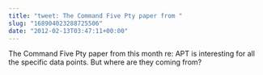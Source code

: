 ```yaml
---
title: "tweet: The Command Five Pty paper from "
slug: "168904023288725506"
date: "2012-02-13T03:47:11+00:00"
---
```

The Command Five Pty paper from this month re: APT is interesting for all the specific data points. But where are they coming from?
